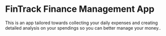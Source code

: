 # FinTrack Finance Management App
 This is an app tailored towards collecting your daily expenses and creating detailed analysis on your spendings so you can better manage your money..
